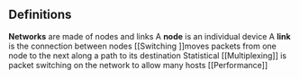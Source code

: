 ## Definitions
**Networks** are made of nodes and links
A **node** is an individual device
A **link** is the connection between nodes
[[Switching ]]moves packets from one node to the next along a path to its destination
Statistical [[Multiplexing]] is packet switching on the network to allow many hosts
[[Performance]]